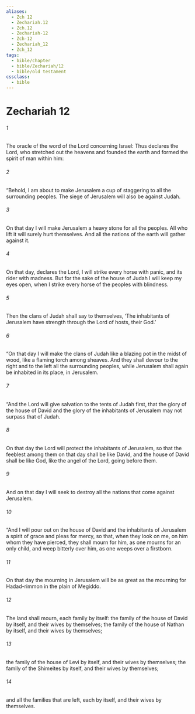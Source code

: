 ```yaml
---
aliases:
  - Zch 12
  - Zechariah.12
  - Zch.12
  - Zechariah-12
  - Zch-12
  - Zechariah_12
  - Zch_12
tags:
  - bible/chapter
  - bible/Zechariah/12
  - bible/old testament
cssclass:
  - bible
---
```


# Zechariah 12

###### 1
The oracle of the word of the Lord concerning Israel: Thus declares the Lord, who stretched out the heavens and founded the earth and formed the spirit of man within him:
###### 2
“Behold, I am about to make Jerusalem a cup of staggering to all the surrounding peoples. The siege of Jerusalem will also be against Judah.
###### 3
On that day I will make Jerusalem a heavy stone for all the peoples. All who lift it will surely hurt themselves. And all the nations of the earth will gather against it.
###### 4
On that day, declares the Lord, I will strike every horse with panic, and its rider with madness. But for the sake of the house of Judah I will keep my eyes open, when I strike every horse of the peoples with blindness.
###### 5
Then the clans of Judah shall say to themselves, ‘The inhabitants of Jerusalem have strength through the Lord of hosts, their God.’
###### 6
“On that day I will make the clans of Judah like a blazing pot in the midst of wood, like a flaming torch among sheaves. And they shall devour to the right and to the left all the surrounding peoples, while Jerusalem shall again be inhabited in its place, in Jerusalem.
###### 7
“And the Lord will give salvation to the tents of Judah first, that the glory of the house of David and the glory of the inhabitants of Jerusalem may not surpass that of Judah.
###### 8
On that day the Lord will protect the inhabitants of Jerusalem, so that the feeblest among them on that day shall be like David, and the house of David shall be like God, like the angel of the Lord, going before them.
###### 9
And on that day I will seek to destroy all the nations that come against Jerusalem.
###### 10
“And I will pour out on the house of David and the inhabitants of Jerusalem a spirit of grace and pleas for mercy, so that, when they look on me, on him whom they have pierced, they shall mourn for him, as one mourns for an only child, and weep bitterly over him, as one weeps over a firstborn.
###### 11
On that day the mourning in Jerusalem will be as great as the mourning for Hadad-rimmon in the plain of Megiddo.
###### 12
The land shall mourn, each family by itself: the family of the house of David by itself, and their wives by themselves; the family of the house of Nathan by itself, and their wives by themselves;
###### 13
the family of the house of Levi by itself, and their wives by themselves; the family of the Shimeites by itself, and their wives by themselves;
###### 14
and all the families that are left, each by itself, and their wives by themselves.


